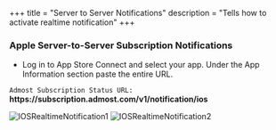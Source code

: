 +++
title = "Server to Server Notifications"
description = "Tells how to activate realtime notification"
+++

### Apple Server-to-Server Subscription Notifications

- Log in to App Store Connect and select your app. Under the App Information section paste the entire URL.

`Admost Subscription Status URL:` **https:\//subscription.admost.com/v1/notification/ios**

![IOSRealtimeNotification1](/amrapi/images/ios-v1-notification-1.png?classes=shadow&width=20pc)
![IOSRealtimeNotification2](/amrapi/images/ios-v1-notification-2.png?classes=shadow&width=20pc)
